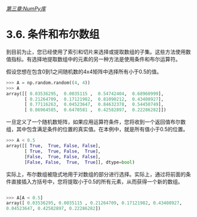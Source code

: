 
[*第三章:NumPy库*](./README.md)


# 3.6. 条件和布尔数组

到目前为止，您已经使用了索引和切片来选择或提取数组的子集。这些方法使用数值指标。有选择地提取数组中的元素的另一种方法是使用条件和布尔运算符。

假设您想在包含0到1之间随机数的4x4矩阵中选择所有小于0.5的值。

```python
>>> A = np.random.random((4, 4))
>>> A
array([[ 0.03536295,  0.0035115 ,  0.54742404,  0.68960999],
       [ 0.21264709,  0.17121982,  0.81090212,  0.43408927],
       [ 0.77116263,  0.04523647,  0.84632378,  0.54450749],
       [ 0.86964585,  0.6470581 ,  0.42582897,  0.22286282]])

```

一旦定义了一个随机数矩阵，如果应用运算符条件，您将收到一个返回值布尔数组，其中包含满足条件的位置的真实值。在本例中，就是所有值小于0.5的位置。

```python
>>> A < 0.5
array([[ True,  True, False, False],
       [ True,  True, False,  True],
       [False,  True, False, False],
       [False, False,  True,  True]], dtype=bool)
```

实际上，布尔数组被隐式地用于对数组的部分进行选择。实际上，通过将前面的条件直接插入方括号中，您将提取小于0.5的所有元素，从而获得一个新的数组。

```python

>>> A[A < 0.5]
array([ 0.03536295,	0.0035115 ,	0.21264709,	0.17121982,	0.43408927,
0.04523647,	0.42582897,	0.22286282])
```


